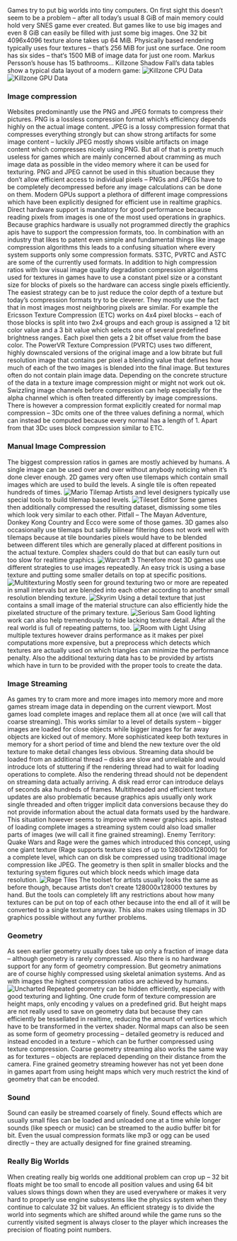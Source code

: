 Games try to put big worlds into tiny computers. On first sight this doesn’t seem to be a problem – after all today’s usual 8 GiB of main memory could hold very SNES game ever created. But games like to use big images and even 8 GiB can easily be filled with just some big images. One 32 bit 4096x4096 texture alone takes up 64 MiB. Physically based rendering typically uses four textures – that’s 256 MiB for just one surface. One room has six sides – that‘s 1500 MiB of image data for just one room. Markus Persson’s house has 15 bathrooms…
Killzone Shadow Fall’s data tables show a typical data layout of a modern game:
![Killzone CPU Data](/wiki/images/killzone-cpu.png)
![Killzone GPU Data](/wiki/images/killzone-gpu.png)

### Image compression
Websites predominantly use the PNG and JPEG formats to compress their pictures. PNG is a lossless compression format which’s efficiency depends highly on the actual image content. JPEG is a lossy compression format that compresses everything strongly but can show strong artifacts for some image content – luckily JPEG mostly shows visible artifacts on image content which compresses nicely using PNG. But all of that is pretty much useless for games which are mainly concerned about cramming as much image data as possible in the video memory where it can be used for texturing. PNG and JPEG cannot be used in this situation because they don’t allow efficient access to individual pixels – PNGs and JPEGs have to be completely decompressed before any image calculations can be done on them.
Modern GPUs support a plethora of different image compressions which have been explicitly designed for efficient use in realtime graphics. Direct hardware support is mandatory for good performance because reading pixels from images is one of the most used operations in graphics. Because graphics hardware is usually not programmed directly the graphics apis have to support the compression formats, too. In combination with an industry that likes to patent even simple and fundamental things like image compression algorithms this leads to a confusing situation where every system supports only some compression formats. S3TC, PVRTC and ASTC are some of the currently used formats.
In addition to high compression ratios with low visual image quality degradation compression algorithms used for textures in games have to use a constant pixel size or a constant size for blocks of pixels so the hardware can access single pixels efficiently. The easiest strategy can be to just reduce the color depth of a texture but today’s compression formats try to be cleverer. They mostly use the fact that in most images most neighboring pixels are similar.
For example the Ericsson Texture Compression (ETC) works on 4x4 pixel blocks – each of those blocks is split into two 2x4 groups and each group is assigned a 12 bit color value and a 3 bit value which selects one of several predefined brightness ranges. Each pixel then gets a 2 bit offset value from the base color.
The PowerVR Texture Compression (PVRTC) uses two different, highly downscaled versions of the original image and a low bitrate but full resolution image that contains per pixel a blending value that defines how much of each of the two images is blended into the final image.
But textures often do not contain plain image data. Depending on the concrete structure of the data in a texture image compression might or might not work out ok. Swizzling image channels before compression can help especially for the alpha channel which is often treated differently by image compressions. There is however a compression format explicitly created for normal map compression – 3Dc omits one of the three values defining a normal, which can instead be computed because every normal has a length of 1. Apart from that 3Dc uses block compression similar to ETC.

### Manual Image Compression
The biggest compression ratios in games are mostly achieved by humans. A single image can be used over and over without anybody noticing when it’s done clever enough. 2D games very often use tilemaps which contain small images which are used to build the levels. A single tile is often repeated hundreds of times.
![Mario Tilemap](/wiki/images/sml.png)
Artists and level designers typically use special tools to build tilemap based levels.
![Tileset Editor](/wiki/images/tileeditor.png)
Some games then additionally compressed the resulting dataset, dismissing some tiles which look very similar to each other. Pitfall – The Mayan Adventure, Donkey Kong Country and Ecco were some of those games. 3D games also occasionally use tilemaps but sadly bilinear filtering does not work well with tilemaps because at tile boundaries pixels would have to be blended between different tiles which are generally placed at different positions in the actual texture. Complex shaders could do that but can easily turn out too slow for realtime graphics.
![Warcraft 3](/wiki/images/warcraft3.png)
Therefore most 3D games use different strategies to use images repeatedly. An easy trick is using a base texture and putting some smaller details on top at specific positions.
![Multitexturing](/wiki/images/multitex.png)
Mostly seen for ground texturing two or more are repeated in small intervals but are blended into each other according to another small resolution blending texture.
![Skyrim](/wiki/images/skyrim.png)
Using a detail texture that just contains a small image of the material structure can also efficiently hide the pixelated structure of the primary texture.
![Serious Sam](/wiki/images/serioussam.png)
Good lighting work can also help tremendously to hide lacking texture detail. After all the real world is full of repeating patterns, too.
![Room with Light](/wiki/images/lightroom.png)
Using multiple textures however drains performance as it makes per pixel computations more expensive, but a preprocess which detects which textures are actually used on which triangles can minimize the performance penalty. Also the additional texturing data has to be provided by artists which have in turn to be provided with the proper tools to create the data.

### Image Streaming
As games try to cram more and more images into memory more and more games stream image data in depending on the current viewport. Most games load complete images and replace them all at once (we will call that coarse streaming). This works similar to a level of details system – bigger images are loaded for close objects while bigger images for far away objects are kicked out of memory. More sophisticated keep both textures in memory for a short period of time and blend the new texture over the old texture to make detail changes less obvious.
Streaming data should be loaded from an additional thread – disks are slow and unreliable and would introduce lots of stuttering if the rendering thread had to wait for loading operations to complete. Also the rendering thread should not be dependent on streaming data actually arriving. A disk read error can introduce delays of seconds aka hundreds of frames. Multithreaded and efficient texture updates are also problematic because graphics apis usually only work single threaded and often trigger implicit data conversions because they do not provide information about the actual data formats used by the hardware. This situation however seems to improve with newer graphics apis.
Instead of loading complete images a streaming system could also load smaller parts of images (we will call it fine grained streaming). Enemy Territory: Quake Wars and Rage were the games which introduced this concept, using one giant texture (Rage supports texture sizes of up to 128000x128000) for a complete level, which can on disk be compressed using traditional image compression like JPEG. The geometry is then split in smaller blocks and the texturing system figures out which block needs which image data resolution.
![Rage Tiles](/wiki/images/rage-tiles.png)
The toolset for artists usually looks the same as before though, because artists don’t create 128000x128000 textures by hand. But the tools can completely lift any restrictions about how many textures can be put on top of each other because into the end all of it will be converted to a single texture anyway. This also makes using tilemaps in 3D graphics possible without any further problems.

### Geometry
As seen earlier geometry usually does take up only a fraction of image data – although geometry is rarely compressed. Also there is no hardware support for any form of geometry compression. But geometry animations are of course highly compressed using skeletal animation systems. And as with images the highest compression ratios are achieved by humans.
![Uncharted](/wiki/images/uncharted.png)
Repeated geometry can be hidden efficiently, especially with good texturing and lighting. One crude form of texture compression are height maps, only encoding y values on a predefined grid. But height maps are not really used to save on geometry data but because they can efficiently be tessellated in realtime, reducing the amount of vertices which have to be transformed in the vertex shader.
Normal maps can also be seen as some form of geometry processing – detailed geometry is reduced and instead encoded in a texture – which can be further compressed using texture compression.
Coarse geometry streaming also works the same way as for textures – objects are replaced depending on their distance from the camera. Fine grained geometry streaming however has not yet been done in games apart from using height maps which very much restrict the kind of geometry that can be encoded.

### Sound
Sound can easily be streamed coarsely of finely. Sound effects which are usually small files can be loaded and unloaded one at a time while longer sounds (like speech or music) can be streamed to the audio buffer bit for bit. Even the usual compression formats like mp3 or ogg can be used directly – they are actually designed for fine grained streaming.

### Really Big Worlds
When creating really big worlds one additional problem can crop up – 32 bit floats might be too small to encode all position values and using 64 bit values slows things down when they are used everywhere or makes it very hard to properly use engine subsystems like the physics system when they continue to calculate 32 bit values. An efficient strategy is to divide the world into segments which are shifted around while the game runs so the currently visited segment is always closer to the player which increases the precision of floating point numbers.